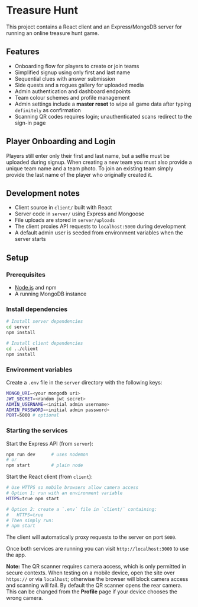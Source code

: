 # Treasure Hunt

This project contains a React client and an Express/MongoDB server for running an online treasure hunt game.

## Features
- Onboarding flow for players to create or join teams
- Simplified signup using only first and last name
- Sequential clues with answer submission
- Side quests and a rogues gallery for uploaded media
- Admin authentication and dashboard endpoints
- Team colour schemes and profile management
- Admin settings include a **master reset** to wipe all game data after typing
  `definitely` as confirmation
- Scanning QR codes requires login; unauthenticated scans redirect to the sign-in page

## Player Onboarding and Login
Players still enter only their first and last name, but a selfie must be
uploaded during signup. When creating a new team you must also provide a unique
team name and a team photo. To join an existing team simply provide the last
name of the player who originally created it.

## Development notes
- Client source in `client/` built with React
- Server code in `server/` using Express and Mongoose
- File uploads are stored in `server/uploads`
- The client proxies API requests to `localhost:5000` during development
- A default admin user is seeded from environment variables when the server starts

## Setup
### Prerequisites
- [Node.js](https://nodejs.org/) and npm
- A running MongoDB instance

### Install dependencies
```bash
# Install server dependencies
cd server
npm install

# Install client dependencies
cd ../client
npm install
```

### Environment variables
Create a `.env` file in the `server` directory with the following keys:
```bash
MONGO_URI=<your mongodb uri>
JWT_SECRET=<random jwt secret>
ADMIN_USERNAME=<initial admin username>
ADMIN_PASSWORD=<initial admin password>
PORT=5000 # optional
```

### Starting the services
Start the Express API (from `server`):
```bash
npm run dev      # uses nodemon
# or
npm start        # plain node
```
Start the React client (from `client`):
```bash
# Use HTTPS so mobile browsers allow camera access
# Option 1: run with an environment variable
HTTPS=true npm start

# Option 2: create a `.env` file in `client/` containing:
#   HTTPS=true
# Then simply run:
# npm start
```
The client will automatically proxy requests to the server on port `5000`.

Once both services are running you can visit `http://localhost:3000` to use the app.

**Note:** The QR scanner requires camera access, which is only permitted in secure contexts. When testing on a mobile device, open the site over `https://` or via `localhost`; otherwise the browser will block camera access and scanning will fail.
By default the QR scanner opens the rear camera. This can be changed from the **Profile** page if your device chooses the wrong camera.
